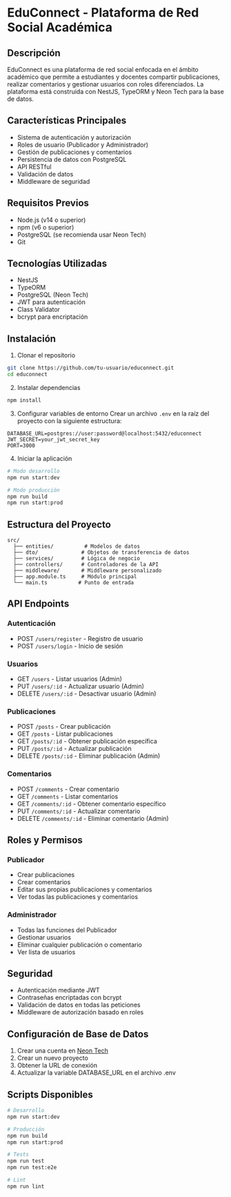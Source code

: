 # EduConnect - Plataforma de Red Social Académica

## Descripción
EduConnect es una plataforma de red social enfocada en el ámbito académico que permite a estudiantes y docentes compartir publicaciones, realizar comentarios y gestionar usuarios con roles diferenciados. La plataforma está construida con NestJS, TypeORM y Neon Tech para la base de datos.

## Características Principales
- Sistema de autenticación y autorización
- Roles de usuario (Publicador y Administrador)
- Gestión de publicaciones y comentarios
- Persistencia de datos con PostgreSQL
- API RESTful
- Validación de datos
- Middleware de seguridad

## Requisitos Previos
- Node.js (v14 o superior)
- npm (v6 o superior)
- PostgreSQL (se recomienda usar Neon Tech)
- Git

## Tecnologías Utilizadas
- NestJS
- TypeORM
- PostgreSQL (Neon Tech)
- JWT para autenticación
- Class Validator
- bcrypt para encriptación

## Instalación

1. Clonar el repositorio
```bash
git clone https://github.com/tu-usuario/educonnect.git
cd educonnect
```

2. Instalar dependencias
```bash
npm install
```

3. Configurar variables de entorno
Crear un archivo `.env` en la raíz del proyecto con la siguiente estructura:
```env
DATABASE_URL=postgres://user:password@localhost:5432/educonnect
JWT_SECRET=your_jwt_secret_key
PORT=3000
```

4. Iniciar la aplicación
```bash
# Modo desarrollo
npm run start:dev

# Modo producción
npm run build
npm run start:prod
```

## Estructura del Proyecto
```
src/
  ├── entities/          # Modelos de datos
  ├── dto/              # Objetos de transferencia de datos
  ├── services/         # Lógica de negocio
  ├── controllers/      # Controladores de la API
  ├── middleware/       # Middleware personalizado
  ├── app.module.ts     # Módulo principal
  └── main.ts          # Punto de entrada
```

## API Endpoints

### Autenticación
- POST `/users/register` - Registro de usuario
- POST `/users/login` - Inicio de sesión

### Usuarios
- GET `/users` - Listar usuarios (Admin)
- PUT `/users/:id` - Actualizar usuario (Admin)
- DELETE `/users/:id` - Desactivar usuario (Admin)

### Publicaciones
- POST `/posts` - Crear publicación
- GET `/posts` - Listar publicaciones
- GET `/posts/:id` - Obtener publicación específica
- PUT `/posts/:id` - Actualizar publicación
- DELETE `/posts/:id` - Eliminar publicación (Admin)

### Comentarios
- POST `/comments` - Crear comentario
- GET `/comments` - Listar comentarios
- GET `/comments/:id` - Obtener comentario específico
- PUT `/comments/:id` - Actualizar comentario
- DELETE `/comments/:id` - Eliminar comentario (Admin)

## Roles y Permisos

### Publicador
- Crear publicaciones
- Crear comentarios
- Editar sus propias publicaciones y comentarios
- Ver todas las publicaciones y comentarios

### Administrador
- Todas las funciones del Publicador
- Gestionar usuarios
- Eliminar cualquier publicación o comentario
- Ver lista de usuarios

## Seguridad
- Autenticación mediante JWT
- Contraseñas encriptadas con bcrypt
- Validación de datos en todas las peticiones
- Middleware de autorización basado en roles

## Configuración de Base de Datos
1. Crear una cuenta en [Neon Tech](https://neon.tech)
2. Crear un nuevo proyecto
3. Obtener la URL de conexión
4. Actualizar la variable DATABASE_URL en el archivo .env

## Scripts Disponibles
```bash
# Desarrollo
npm run start:dev

# Producción
npm run build
npm run start:prod

# Tests
npm run test
npm run test:e2e

# Lint
npm run lint
```
